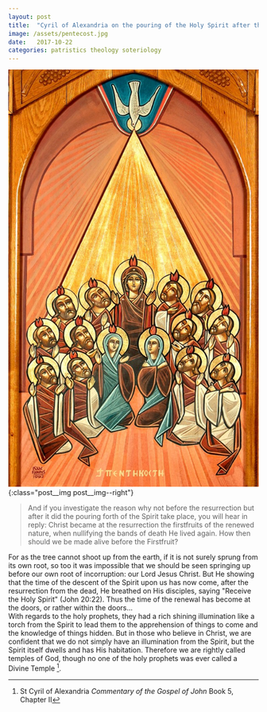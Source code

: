 ```yaml
---
layout: post
title:  "Cyril of Alexandria on the pouring of the Holy Spirit after the resurrection"
image: /assets/pentecost.jpg
date:   2017-10-22
categories: patristics theology soteriology 
---
```


![The creation of Man](/assets/pentecost.jpg){:class="post__img post__img--right"}
>And if you investigate the reason why not before the resurrection but after it did the pouring forth of the Spirit take place, you will hear in reply: Christ became at the resurrection the firstfruits of the renewed nature, when nullifying the bands of death He lived again. How then should we be made alive before the Firstfruit?  
<!--excerpt-->
For as the tree cannot shoot up from the earth, if it is not surely sprung from its own root, so too it was impossible that we should be seen springing up before our own root of incorruption: our Lord Jesus Christ. But He showing that the time of the descent of the Spirit upon us has now come, after the resurrection from the dead, He breathed on His disciples, saying "Receive the Holy Spirit" (John 20:22). Thus the time of the renewal has become at the doors, or rather within the doors...  
With regards to the holy prophets, they had a rich shining illumination like a torch from the Spirit to lead them to the apprehension of things to come and the knowledge of things hidden. But in those who believe in Christ, we are confident that we do not simply have an illumination from the Spirit, but the Spirit itself dwells and has His habitation. Therefore we are rightly called temples of God, though no one of the holy prophets was ever called a Divine Temple [^1].

[^1]: St Cyril of Alexandria _Commentary of the Gospel of John_ Book 5, Chapter II
